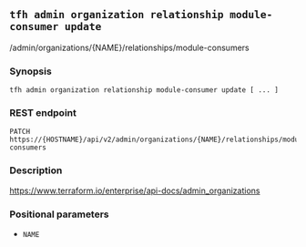 ## `tfh admin organization relationship module-consumer update`

/admin/organizations/{NAME}/relationships/module-consumers

### Synopsis

    tfh admin organization relationship module-consumer update [ ... ]

### REST endpoint

    PATCH https://{HOSTNAME}/api/v2/admin/organizations/{NAME}/relationships/module-consumers

### Description

https://www.terraform.io/enterprise/api-docs/admin_organizations

### Positional parameters

* `NAME`

